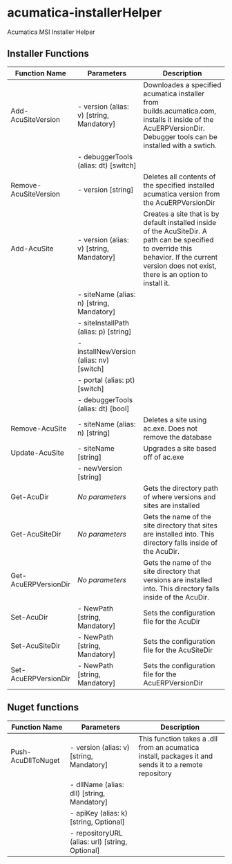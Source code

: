 # acumatica-installerHelper
Acumatica MSI Installer Helper

## Installer Functions

| Function Name               | Parameters                                                        | Description
|-----------------------------|-------------------------------------------------------------------| -----------------------------------
| Add-AcuSiteVersion          | - version (alias: v) [string, Mandatory]                          | Downloades a specified acumatica installer from builds.acumatica.com, installs it inside of the AcuERPVersionDir. Debugger tools can be installed with a swtich.
|                             | - debuggerTools (alias: dt) [switch]                              |
| Remove-AcuSiteVersion       | - version [string]                                                | Deletes all contents of the specified installed acumatica version from the AcuERPVersionDir
| Add-AcuSite                 | - version (alias: v) [string, Mandatory]                          | Creates a site that is by default installed inside of the AcuSiteDir. A path can be specified to override this behavior. If the current version does not exist, there is an option to install it.
|                             | - siteName (alias: n) [string, Mandatory]                         |
|                             | - siteInstallPath (alias: p) [string]                             |
|                             | - installNewVersion (alias: nv) [switch]                          |
|                             | - portal (alias: pt) [switch]                                     |
|                             | - debuggerTools (alias: dt) [bool]                                |
| Remove-AcuSite              | - siteName (alias: n) [string]                                    | Deletes a site using ac.exe. Does not remove the database
| Update-AcuSite              | - siteName [string]                                               | Upgrades a site based off of ac.exe
|                             | - newVersion [string]                                             |
| Get-AcuDir                  | *No parameters*                                                   | Gets the directory path of where versions and sites are installed
| Get-AcuSiteDir              | *No parameters*                                                   | Gets the name of the site directory that sites are installed into. This directory falls inside of the AcuDir.
| Get-AcuERPVersionDir        | *No parameters*                                                   | Gets the name of the site directory that versions are installed into. This directory falls inside of the AcuDir.
| Set-AcuDir                  | - NewPath [string, Mandatory]                                     | Sets the configuration file for the AcuDir
| Set-AcuSiteDir              | - NewPath [string, Mandatory]                                     | Sets the configuration file for the AcuSiteDir
| Set-AcuERPVersionDir        | - NewPath [string, Mandatory]                                     | Sets the configuration file for the AcuERPVersionDir   

## Nuget functions
| Function Name               | Parameters                                                          | Description
|-----------------------------|---------------------------------------------------------------------| -----------------------------------
| Push-AcuDllToNuget          | - version (alias: v) [string, Mandatory]                            | This function takes a .dll from an acumatica install, packages it and sends it to a remote repository
|                             | - dllName (alias: dll) [string, Mandatory]                          |
|                             | - apiKey (alias: k) [string, Optional]                              |
|                             | - repositoryURL (alias: url) [string, Optional]                     |
